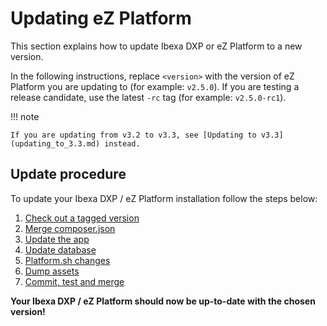 # Updating eZ Platform

This section explains how to update Ibexa DXP or eZ Platform to a new version.

In the following instructions, replace `<version>` with the version of eZ Platform you are updating to (for example: `v2.5.0`).
If you are testing a release candidate, use the latest `-rc` tag (for example: `v2.5.0-rc1`).

!!! note

    If you are updating from v3.2 to v3.3, see [Updating to v3.3](updating_to_3.3.md) instead.

## Update procedure

To update your Ibexa DXP / eZ Platform installation follow the steps below:

1. [Check out a tagged version](1_check_out_version.md)
1. [Merge composer.json](2_merge_composer.md)
1. [Update the app](3_update_app.md)
1. [Update database](4_update_database.md)
1. [Platform.sh changes](5_platform_sh_changes.md)
1. [Dump assets](6_dump_assets.md)
1. [Commit, test and merge](7_commit_test_merge.md)

**Your Ibexa DXP / eZ Platform should now be up-to-date with the chosen version!**
